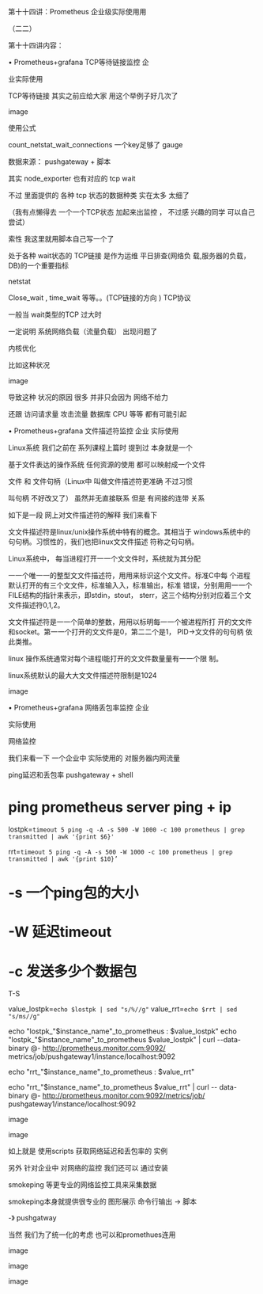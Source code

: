 



第⼗十四讲：Prometheus 企业级实际使⽤用

（⼆二）




第⼗十四讲内容：

• Prometheus+grafana TCP等待链接监控 企

业实际使⽤




TCP等待链接 其实之前应给⼤家 ⽤这个举例⼦好⼏次了




image




使⽤公式

count_netstat_wait_connections ⼀个key⾜够了 gauge

数据来源： pushgateway + 脚本




其实 node_exporter 也有对应的 tcp wait

不过 ⾥⾯提供的 各种 tcp 状态的数据种类 实在太多 太细了

（我有点懒得去 ⼀个⼀个TCP状态 加起来出监控 ， 不过感 兴趣的同学 可以⾃⼰尝试）




索性 我这⾥就⽤脚本⾃⼰写⼀个了




处于各种 wait状态的 TCP链接 是作为运维 平⽇排查(⽹络负 载,服务器的负载，DB)的⼀个重要指标

netstat

Close_wait , time_wait 等等。。(TCP链接的⽅向 ) TCP协议




⼀般当 wait类型的TCP 过⼤时

⼀定说明 系统⽹络负载（流量负载） 出现问题了

内核优化

⽐如这种状况




image




导致这种 状况的原因 很多 并⾮只会因为 ⽹络不给⼒




还跟 访问请求量 攻击流量 数据库 CPU 等等 都有可能引起




• Prometheus+grafana ⽂件描述符监控 企业 实际使⽤

Linux系统 我们之前在 系列课程上篇时 提到过 本⾝就是⼀个

基于⽂件表达的操作系统 任何资源的使⽤ 都可以映射成⼀个⽂件

⽂件 和 ⽂件句柄（Linux中 叫做⽂件描述符更准确 不过习惯

叫句柄 不好改⼜了） 虽然并⽆直接联系 但是 有间接的连带 关系




如下是⼀段 ⽹上对⽂件描述符的解释 我们来看下




⽂文件描述符是linux/unix操作系统中特有的概念。其相当于 windows系统中的句句柄。习惯性的，我们也把linux⽂文件描述 符称之句句柄。

Linux系统中， 每当进程打开⼀一个⽂文件时，系统就为其分配

⼀一个唯⼀一的整型⽂文件描述符，⽤用来标识这个⽂文件。标准C中每 个进程默认打开的有三个⽂文件，标准输⼊入，标准输出，标准 错误，分别⽤用⼀一个FILE结构的指针来表示，即stdin，stout， sterr，这三个结构分别对应着三个⽂文件描述符0,1,2。

⽂文件描述符是⼀一个简单的整数，⽤用以标明每⼀一个被进程所打 开的⽂文件和socket。第⼀一个打开的⽂文件是0，第⼆二个是1， PID->⽂文件的句句柄 依此类推。

linux 操作系统通常对每个进程l能打开的⽂文件数量量有⼀一个限 制。

linux系统默认的最⼤大⽂文件描述符限制是1024




image




• Prometheus+grafana ⽹络丢包率监控 企业

实际使⽤




⽹络监控




我们来看⼀下 ⼀个企业中 实际使⽤的 对服务器内⽹流量

ping延迟和丢包率 pushgateway + shell

# ping prometheus server ping + ip

lostpk=`timeout 5 ping -q -A -s 500 -W 1000 -c 100 prometheus | grep transmitted | awk '{print $6}'`

rrt=`timeout 5 ping -q -A -s 500 -W 1000 -c 100 prometheus | grep transmitted | awk '{print $10}’`




# -s ⼀个ping包的⼤⼩

# -W 延迟timeout

# -c 发送多少个数据包




T-S

value_lostpk=`echo $lostpk | sed "s/%//g"` value_rrt=`echo $rrt | sed "s/ms//g" `




echo "lostpk_"$instance_name"_to_prometheus : $value_lostpk" echo "lostpk_"$instance_name"_to_prometheus $value_lostpk" | curl --data-binary @- http://prometheus.monitor.com:9092/ metrics/job/pushgateway1/instance/localhost:9092




echo "rrt_"$instance_name"_to_prometheus : $value_rrt"

echo "rrt_"$instance_name"_to_prometheus $value_rrt" | curl -- data-binary @- http://prometheus.monitor.com:9092/metrics/job/ pushgateway1/instance/localhost:9092







image




image




如上就是 使⽤scripts 获取⽹络延迟和丢包率的 实例




另外 针对企业中 对⽹络的监控 我们还可以 通过安装

smokeping 等更专业的⽹络监控⼯具来采集数据




smokeping本⾝就提供很专业的 图形展⽰ 命令⾏输出 -> 脚本

-》 pushgatway




当然 我们为了统⼀化的考虑 也可以和promethues连⽤




image




image







image

